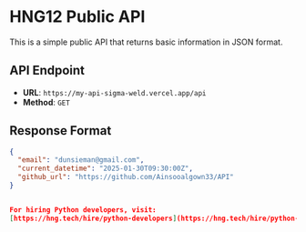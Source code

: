# HNG12 Public API

This is a simple public API that returns basic information in JSON format.

## API Endpoint

- **URL**: `https://my-api-sigma-weld.vercel.app/api`
- **Method**: `GET`

## Response Format

```json
{
  "email": "dunsieman@gmail.com",
  "current_datetime": "2025-01-30T09:30:00Z",
  "github_url": "https://github.com/Ainsooalgown33/API"
}


For hiring Python developers, visit:
[https://hng.tech/hire/python-developers](https://hng.tech/hire/python-developers)